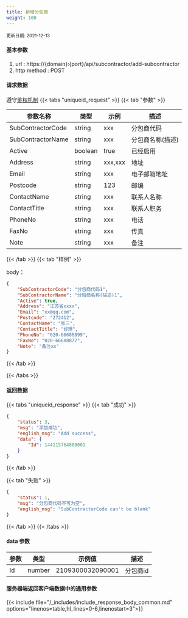 ```yaml
---
title: 新增分包商
weight: 100
---
```


<small>更新日期: 2021-12-13</small>

#### 基本参数
1. url : https://{domain}:{port}/api/subcontractor/add-subcontractor
2. http method : POST

#### 请求数据
遵守[鉴权机制](/auth/)
{{< tabs "uniqueid_request" >}}
{{< tab "参数" >}} 

|  参数名称   |  类型 |  示例 |  描述 |
|  ----  | ----  | ----  | ----  |
|  SubContractorCode  | string  | xxx  | 分包商代码 |
|  SubContractorName  | string  | xxx  | 分包商名称(描述) |
|  Active  | boolean  | true  | 已经启用 |
|  Address  | string  | xxx,xxx | 地址 |
|  Email  | string  | xxx | 电子邮箱地址 |
|  Postcode  |  string | 123 | 邮编 |
|  ContactName  |  string | xxx | 联系人名称 |
|  ContactTitle  |  string | xxx | 联系人职务 |
|  PhoneNo  |  string | xxx | 电话 |
|  FaxNo  |  string | xxx | 传真 |
|  Note  |  string | xxx | 备注 |
 

{{< /tab >}}
{{< tab "样例" >}}


body： 

```json
{
    "SubContractorCode": "分包商代码1",
    "SubContractorName": "分包商名称(描述)1",
    "Active": true,
    "Address": "江苏省xxxx",
    "Email": "xx@qq.com",
    "Postcode": "272412",
    "ContactName": "张三",
    "ContactTitle": "经理",
    "PhoneNo": "020-66688899",
    "FaxNo": "020-66688877",
    "Note": "备注xx"
}
```
{{< /tab >}}

{{< /tabs >}}


#### 返回数据


{{< tabs "uniqueid_response" >}}
{{< tab "成功" >}} 
```json
{
    "status": 3,
    "msg": "添加成功",
    "english_msg": "Add success",
    "data": {
        "Id": 144115764880001
    }
}
```   
{{< /tab >}}

{{< tab "失败" >}}
```json
{
    "status": 1,
    "msg": "分包商代码不可为空",
    "english_msg": "SubContractorCode can't be blank"
}
```
{{< /tab >}}
{{< /tabs >}}
#### data 参数

|  参数   |  类型 |  示例值 |  描述 |
|  ----  | ----  | ----  |----  |
|  Id  | number  | 2109300032090001  | 分包商id  |

#### 服务器端返回客户端数据中的通用参数

{{< include file="/_includes/include_response_body_common.md"  options="linenos=table,hl_lines=0-6,linenostart=3">}}
